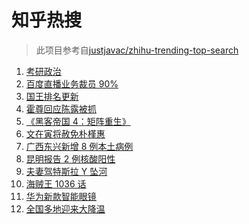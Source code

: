 # 知乎热搜

> 此项目参考自[justjavac/zhihu-trending-top-search](https://github.com/justjavac/zhihu-trending-top-search/blob/main/utils.ts)

<!-- BEGIN -->
  <!-- 最后更新时间:Sat Dec 25 2021 12:17:19 GMT+0000 (Coordinated Universal Time) -->
  1. [考研政治](https://www.zhihu.com/search?q=考研政治)
1. [百度直播业务裁员 90%](https://www.zhihu.com/search?q=百度裁员)
1. [国王排名更新](https://www.zhihu.com/search?q=国王排名)
1. [霍尊回应陈露被抓](https://www.zhihu.com/search?q=霍尊回应)
1. [《黑客帝国 4：矩阵重生》](https://www.zhihu.com/search?q=黑客帝国4)
1. [文在寅将赦免朴槿惠](https://www.zhihu.com/search?q=朴槿惠)
1. [广西东兴新增 8 例本土病例](https://www.zhihu.com/search?q=广西疫情)
1. [昆明报告 2 例核酸阳性](https://www.zhihu.com/search?q=昆明疫情)
1. [夫妻驾特斯拉 Y 坠河](https://www.zhihu.com/search?q=特斯拉坠河)
1. [海贼王 1036 话](https://www.zhihu.com/search?q=海贼王)
1. [华为新款智能眼镜](https://www.zhihu.com/search?q=华为智能眼镜)
1. [全国多地迎来大降温](https://www.zhihu.com/search?q=降温)
  <!-- END -->